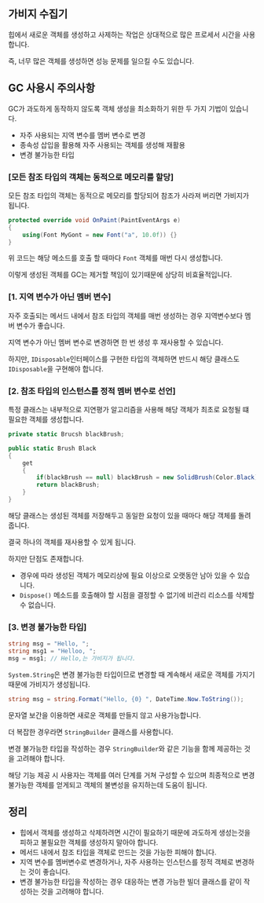 ## 가비지 수집기

힙에서 새로운 객체를 생성하고 사제하는 작업은 상대적으로 많은 프로세서 시간을 사용합니다.

즉, 너무 많은 객체를 생성하면 성능 문제를 일으킬 수도 있습니다.

## GC 사용시 주의사항

GC가 과도하게 동작하지 않도록 객체 생성을 최소화하기 위한 두 가지 기법이 있습니다.

- 자주 사용되는 지역 변수를 멤버 변수로 변경
- 종속성 삽입을 활용해 자주 사용되는 객체를 생성해 재활용
- 변경 불가능한 타입

### [모든 참조 타입의 객체는 동적으로 메모리를 할당]

모든 참조 타입의 객체는 동적으로 메모리를 할당되어 참조가 사라져 버리면 가비지가 됩니다.

```csharp
protected override void OnPaint(PaintEventArgs e)
{
	using(Font MyGont = new Font("a", 10.0f)) {}
}
```

위 코드는 해당 메소드를 호출 할 때마다 `Font` 객체를 매번 다시 생성합니다.

이렇게 생성된 객체를 GC는 제거할 책임이 있기때문에 상당히 비효율적입니다.

### [1. 지역 변수가 아닌 멤버 변수]

자주 호출되는 메서드 내에서 참조 타입의 객체를 매번 생성하는 경우 지역변수보다 멤버 변수가 좋습니다.

지역 변수가 아닌 멤버 변수로 변경하면 한 번 생성 후 재사용할 수 있습니다.

하지만, `IDisposable`인터페이스를 구현한 타입의 객체하면 반드시 해당 클래스도 `IDisposable`을 구현해야 합니다.

### [2. 참조 타입의 인스턴스를 정적 멤버 변수로 선언]

특정 클래스는 내부적으로 지연평가 알고리즘을 사용해 해당 객체가 최초로 요청될 떄 필요한 객체를 생성합니다.

```csharp
private static Brucsh blackBrush;

public static Brush Black
{
	get 
	{
		if(blackBrush == null) blackBrush = new SolidBrush(Color.Black);
		return blackBrush;
	}
}
```

해당 클래스는 생성된 객체를 저장해두고 동일한 요청이 있을 때마다 해당 객체를 돌려줍니다.

결국 하나의 객체를 재사용할 수 있게 됩니다.

하지만 단점도 존재합니다.

- 경우에 따라 생성된 객체가 메모리상에 필요 이상으로 오랫동안 남아 있을 수 있습니다.
- `Dispose()` 메소드를 호출해야 할 시점을 결정할 수 없기에 비관리 리소스를 삭제할 수 없습니다.

### [3. 변경 불가능한 타입]

```csharp
string msg = "Hello, ";
string msg1 = "Helloo, ";
msg = msg1; // Hello,는 가비지가 됩니다.
```

`System.String`은 변경 불가능한 타입이므로 변경할 때 계속해서 새로운 객체를 가지기 때문에 가비지가 생성됩니다.

```csharp
string msg = string.Format("Hello, {0} ", DateTime.Now.ToString());
```

문자열 보간을 이용하면 새로운 객체를 만들지 않고 사용가능합니다.

더 복잡한 경우라면 `StringBuilder` 클래스를 사용합니다.

변경 불가능한 타입을 작성하는 경우 `StringBuilder`와 같은 기능을 함께 제공하는 것을 고려해야 합니다.

해당 기능 제공 시 사용자는 객체를 여러 단계를 거쳐 구성할 수 있으며 최종적으로 변경 불가능한 객체를 얻게되고 객체의 불변성을 유지하는데 도움이 됩니다.

## 정리

- 힙에서 객체를 생성하고 삭제하려면 시간이 필요하기 때문에 과도하게 생성는것을 피하고 불필요한 객체를 생성하지 말아야 합니다.
- 메서드 내에서 참조 타입을 객체로 만드는 것을 가능한 피해야 합니다.
- 지역 변수를 멤버변수로 변경하거나, 자주 사용하는 인스턴스를 정적 객체로 변경하는 것이 좋습니다.
- 변경 불가능한 타입을 작성하는 경우 대응하는 변경 가능한 빌더 클래스를 같이 작성하는 것을 고려해야 합니다.

